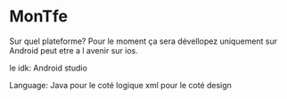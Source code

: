 # MonTfe

Sur quel plateforme?
Pour le moment ça sera dévellopez uniquement sur Android peut etre a l avenir sur ios.

le idk:
Android studio

Language:
Java pour le coté logique
xml pour le coté design
